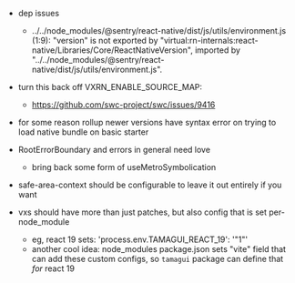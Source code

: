 - dep issues

  -  ../../node_modules/@sentry/react-native/dist/js/utils/environment.js (1:9): "version" is not exported by "virtual:rn-internals:react-native/Libraries/Core/ReactNativeVersion", imported by "../../node_modules/@sentry/react-native/dist/js/utils/environment.js".


- turn this back off VXRN_ENABLE_SOURCE_MAP:
  - https://github.com/swc-project/swc/issues/9416

- for some reason rollup newer versions have syntax error on trying to load native bundle on basic starter

- RootErrorBoundary and errors in general need love
  - bring back some form of useMetroSymbolication
- safe-area-context should be configurable to leave it out entirely if you want

- vxs should have more than just patches, but also config that is set per-node_module
  - eg, react 19 sets: 'process.env.TAMAGUI_REACT_19': '"1"'
  - another cool idea: node_modules package.json sets "vite" field that can add these custom configs, so `tamagui` package can define that *for* react 19
